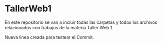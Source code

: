 # TallerWeb1
En este repositorio se van a incluir todas las carpetas y todos los archivos relacionados con trabajos de la materia Taller Web 1.

Nueva linea creada para testear el Commit.
